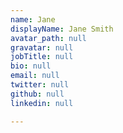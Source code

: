 ```yaml
---
name: Jane
displayName: Jane Smith
avatar_path: null
gravatar: null
jobTitle: null
bio: null
email: null
twitter: null
github: null
linkedin: null

---
```




